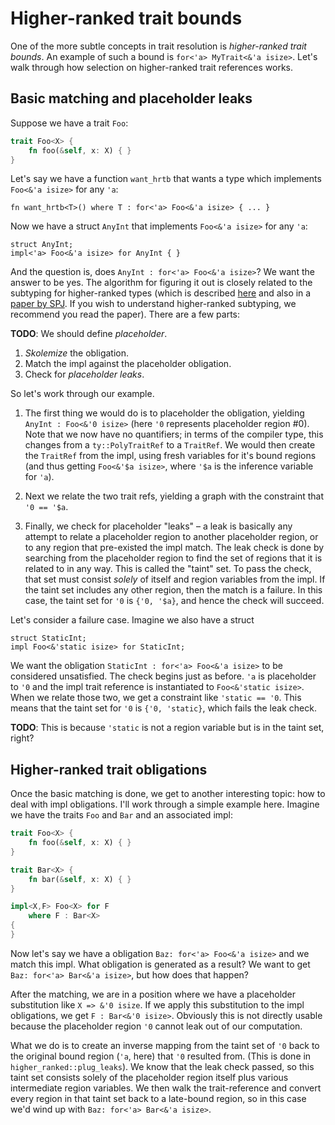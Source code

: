 # Higher-ranked trait bounds

One of the more subtle concepts in trait resolution is *higher-ranked trait
bounds*. An example of such a bound is `for<'a> MyTrait<&'a isize>`.
Let's walk through how selection on higher-ranked trait references
works.

## Basic matching and placeholder leaks

Suppose we have a trait `Foo`:

```rust
trait Foo<X> {
    fn foo(&self, x: X) { }
}
```

Let's say we have a function `want_hrtb` that wants a type which
implements `Foo<&'a isize>` for any `'a`:

```rust,ignore
fn want_hrtb<T>() where T : for<'a> Foo<&'a isize> { ... }
```

Now we have a struct `AnyInt` that implements `Foo<&'a isize>` for any
`'a`:

```rust,ignore
struct AnyInt;
impl<'a> Foo<&'a isize> for AnyInt { }
```

And the question is, does `AnyInt : for<'a> Foo<&'a isize>`? We want the
answer to be yes. The algorithm for figuring it out is closely related
to the subtyping for higher-ranked types (which is described [here][hrsubtype]
and also in a [paper by SPJ]. If you wish to understand higher-ranked
subtyping, we recommend you read the paper). There are a few parts:

**TODO**: We should define _placeholder_.

1. _Skolemize_ the obligation.
2. Match the impl against the placeholder obligation.
3. Check for _placeholder leaks_.

[hrsubtype]: https://github.com/rust-lang/rust/tree/master/src/librustc/infer/higher_ranked/README.md
[paper by SPJ]: http://research.microsoft.com/en-us/um/people/simonpj/papers/higher-rank/

So let's work through our example.

1. The first thing we would do is to
placeholder the obligation, yielding `AnyInt : Foo<&'0 isize>` (here `'0`
represents placeholder region #0). Note that we now have no quantifiers;
in terms of the compiler type, this changes from a `ty::PolyTraitRef`
to a `TraitRef`. We would then create the `TraitRef` from the impl,
using fresh variables for it's bound regions (and thus getting
`Foo<&'$a isize>`, where `'$a` is the inference variable for `'a`).

2. Next
we relate the two trait refs, yielding a graph with the constraint
that `'0 == '$a`.

3. Finally, we check for placeholder "leaks" – a
leak is basically any attempt to relate a placeholder region to another
placeholder region, or to any region that pre-existed the impl match.
The leak check is done by searching from the placeholder region to find
the set of regions that it is related to in any way. This is called
the "taint" set. To pass the check, that set must consist *solely* of
itself and region variables from the impl. If the taint set includes
any other region, then the match is a failure. In this case, the taint
set for `'0` is `{'0, '$a}`, and hence the check will succeed.

Let's consider a failure case. Imagine we also have a struct

```rust,ignore
struct StaticInt;
impl Foo<&'static isize> for StaticInt;
```

We want the obligation `StaticInt : for<'a> Foo<&'a isize>` to be
considered unsatisfied. The check begins just as before. `'a` is
placeholder to `'0` and the impl trait reference is instantiated to
`Foo<&'static isize>`. When we relate those two, we get a constraint
like `'static == '0`. This means that the taint set for `'0` is `{'0,
'static}`, which fails the leak check.

**TODO**: This is because `'static` is not a region variable but is in the
taint set, right?

## Higher-ranked trait obligations

Once the basic matching is done, we get to another interesting topic:
how to deal with impl obligations. I'll work through a simple example
here. Imagine we have the traits `Foo` and `Bar` and an associated impl:

```rust
trait Foo<X> {
    fn foo(&self, x: X) { }
}

trait Bar<X> {
    fn bar(&self, x: X) { }
}

impl<X,F> Foo<X> for F
    where F : Bar<X>
{
}
```

Now let's say we have a obligation `Baz: for<'a> Foo<&'a isize>` and we match
this impl. What obligation is generated as a result? We want to get
`Baz: for<'a> Bar<&'a isize>`, but how does that happen?

After the matching, we are in a position where we have a placeholder
substitution like `X => &'0 isize`. If we apply this substitution to the
impl obligations, we get `F : Bar<&'0 isize>`. Obviously this is not
directly usable because the placeholder region `'0` cannot leak out of
our computation.

What we do is to create an inverse mapping from the taint set of `'0`
back to the original bound region (`'a`, here) that `'0` resulted
from. (This is done in `higher_ranked::plug_leaks`). We know that the
leak check passed, so this taint set consists solely of the placeholder
region itself plus various intermediate region variables. We then walk
the trait-reference and convert every region in that taint set back to
a late-bound region, so in this case we'd wind up with
`Baz: for<'a> Bar<&'a isize>`.

